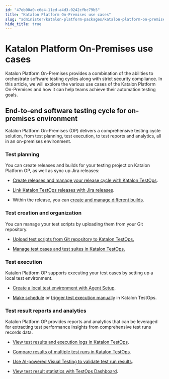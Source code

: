 ```yaml
---
id: "47eb00a0-c6e4-11ed-a4d3-0242cfbc79b5"
title: "Katalon Platform On-Premises use cases"
slug: "administer/katalon-platform-packages/katalon-platform-on-premises/katalon-platform-on-premises-use-cases"
hide_title: true
---
```


# <a id="concept-2147" class="anchor_top_offset"/><a id="ariaid-title1" class="anchor_top_offset"/>Katalon Platform On-Premises use cases

<p xmlns="http://www.w3.org/1999/xhtml" className="p">Katalon Platform On-Premises provides a combination of the abilities to orchestrate software testing cycles along with strict security compliance. In this article, we will explore the various use cases of the Katalon Platform On-Premises and how it can help teams achieve their automation testing goals.</p> 

## <a id="concept-8446" class="anchor_top_offset"/>End-to-end software testing cycle for on-premises environment

<p xmlns="http://www.w3.org/1999/xhtml" className="shortdesc"><span className="ph">Katalon Platform</span> On-Premises (OP) delivers a comprehensive testing cycle solution, from test planning, test execution, to test reports and analytics, all in an on-premises environment.</p> 

### Test planning

<div xmlns="http://www.w3.org/1999/xhtml" className="p">You can create releases and builds for your testing project on Katalon Platform OP, as well as sync up Jira releases:<ul className="ul"><li className="li"><p className="p"><a className="xref" href="/docs/plan/create-and-edit-releases-in-testops">Create releases and manage your release cycle with Katalon TestOps</a>.</p></li><li className="li"><p className="p"><a className="xref" href="/docs/plan/integration-for-test-planning/populate-jira-releases">Link Katalon TestOps releases with Jira releases</a>.</p></li><li className="li"><p className="p">Within the release, you can <a className="xref" href="/docs/plan/create-and-manage-builds-in-katalon-testops">create and manage different builds</a>.</p></li></ul></div>

### Test creation and organization

<div xmlns="http://www.w3.org/1999/xhtml" className="p">You can manage your test scripts by uploading them from your Git repository.<ul className="ul"><li className="li"><p className="p"><a className="xref" href="/docs/organize/upload-test-scripts-from-a-git-repository/upload-test-scripts-from-the-git-repository-to-testops">Upload test scripts from Git repository to Katalon TestOps.</a></p></li><li className="li"><p className="p"><a className="xref" href="/docs/organize/manage-tests/test-suite/manage-test-suites-in-katalon-testops">Manage test cases and test suites in Katalon TestOps.</a></p></li></ul></div>

### Test execution

<div xmlns="http://www.w3.org/1999/xhtml" className="p"><span className="ph">Katalon Platform</span> OP supports executing your test cases by setting up a local test environment. <ul className="ul"><li className="li"><p className="p"><a className="xref" href="/docs/execute/cloud-based-test-execution/test-execution-with-testops/local-test-environments/create-a-local-test-environment-with-an-agent">Create a local test environment with Agent Setup</a>.</p></li><li className="li"><p className="p"><a className="xref" href="/docs/execute/schedule-test-execution/schedule-test-runs-in-testops">Make schedule</a> or <a className="xref" href="/docs/execute/schedule-test-execution/execute-test-runs-manually-in-testops">trigger test execution manually</a> in Katalon TestOps.</p></li></ul></div>

### Test result reports and analytics

<div xmlns="http://www.w3.org/1999/xhtml" className="p"><span className="ph">Katalon Platform</span> OP provides reports and analytics that can be leveraged for extracting test performance insights from comprehensive test runs records data.<ul className="ul"><li className="li"><p className="p"><a className="xref" href="/docs/analyze/reports/view-test-reports/view-test-reports-in-katalon-testops/view-test-run-results/view-test-results-and-execution-logs-in-katalon-testops/view-test-results-and-execution-logs-in-katalon-testops">View test results and execution logs in Katalon TestOps</a>.</p></li><li className="li"><p className="p"><a className="xref" href="/docs/analyze/analytics/compare-test-results-in-katalon-testops">Compare results of multiple test runs in Katalon TestOps</a>.</p></li><li className="li"><p className="p"><a className="xref" href="/docs/analyze/analytics/visual-testing/use-testops-visual-testing">Use AI-powered Visual Testing to validate test run results</a>.</p></li><li className="li"><p className="p"><a className="xref" href="/docs/analyze/reports/view-test-reports/view-test-reports-in-katalon-testops/view-testops-dashboard/testops-dashboard-overview">View test result statistics with TestOps Dashboard</a>.</p></li></ul></div>
